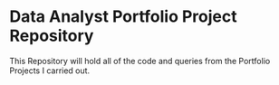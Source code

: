 # Data Analyst Portfolio Project Repository
This Repository will hold all of the code and queries from the Portfolio Projects I carried out.

